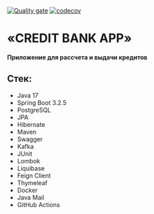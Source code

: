 [![Quality gate](https://sonarcloud.io/api/project_badges/quality_gate?project=rimma-agabekova_credit-bank-app_statement)](https://sonarcloud.io/summary/new_code?id=rimma-agabekova_credit-bank-app_statement)
[![codecov](https://codecov.io/gh/RimmaAgabekova/credit-bank-app/branch/develop/graph/badge.svg?token=5D7UXC14UC)](https://codecov.io/gh/RimmaAgabekova/credit-bank-app)

# «CREDIT BANK APP»

**Приложение для рассчета и выдачи кредитов**

## Стек:

- Java 17
- Spring Boot 3.2.5
- PostgreSQL
- JPA
- Hibernate
- Maven
- Swagger
- Kafka
- JUnit
- Lombok
- Liquibase
- Feign Client
- Thymeleaf
- Docker
- Java Mail
- GitHub Actions
